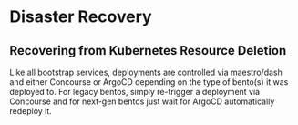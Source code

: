 
<!-- Space: https://outreach-io.atlassian.net/wiki/spaces/SP/overview?homepageId=2320568393 -->
<!-- Parent: Service Documentation 🧊 -->
<!-- Parent: vivekshahintro 🧊 -->
<!-- Title: vivekshahintro Disaster Recovery 🧊 -->

# Disaster Recovery

## Recovering from Kubernetes Resource Deletion

Like all bootstrap services, deployments are controlled via maestro/dash and either Concourse or ArgoCD
depending on the type of bento(s) it was deployed to. For legacy bentos, simply re-trigger a deployment
via Concourse and for next-gen bentos just wait for ArgoCD automatically redeploy it.

<!-- <<Stencil::Block(disasterRecovery)>> -->

<!-- <</Stencil::Block>> -->
